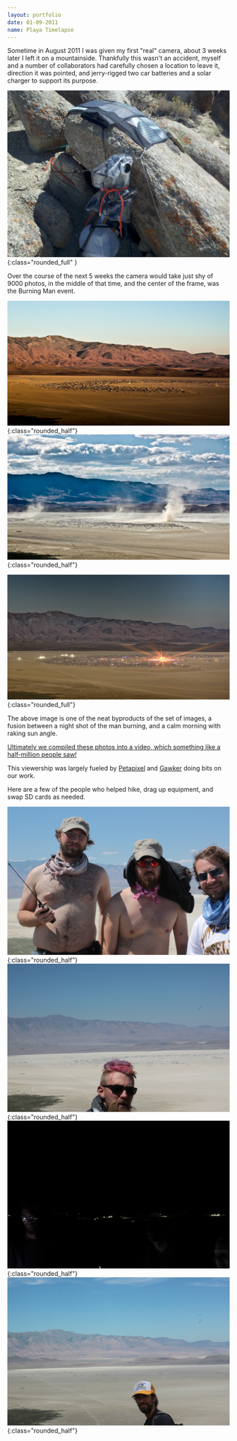 ```yaml
---
layout: portfolio
date: 01-09-2011
name: Playa Timelapse
---
```


Sometime in August 2011 I was given my first "real" camera, about 3 weeks later I
left it on a mountainside. Thankfully this wasn't an accident, myself and a number
of collaborators had carefully chosen a location to leave it, direction it was pointed,
and jerry-rigged two car batteries and a solar charger to support its purpose.

![alt text](/images/timelapse/setup.jpg "Leaving hardware behind"){:class="rounded_full" }

Over the course of the next 5 weeks the camera would take just shy of 9000 photos,
in the middle of that time, and the center of the frame, was the Burning Man event.

![alt text](/images/timelapse/hdr.jpg "!"){:class="rounded_half"}
![alt text](/images/timelapse/dusty.jpg "!"){:class="rounded_half"}

![alt text](/images/timelapse/fused_man_burn.jpg "!"){:class="rounded_full"}

The above image is one of the neat byproducts of the set of images, a fusion between a 
night shot of the man burning, and a calm morning with raking sun angle.

[Ultimately we compiled these photos into a video, which something like a half-million
people saw!](https://www.youtube.com/watch?v=ZQacfYW6eZQ)

This viewership was largely fueled by
[Petapixel](https://petapixel.com/2011/10/14/mesmerizing-time-lapse-of-burning-man-shows-5-weeks-in-5-minutes/) and
[Gawker](https://gawker.com/5849545%2Fthe-craziness-of-burning-man-in-5-minutes) doing bits on our work.

Here are a few of the people who helped hike, drag up equipment, and swap SD cards as needed. 

![alt text](/images/timelapse/crew1.jpg "Cody, Todd, Ted"){:class="rounded_half"}
![alt text](/images/timelapse/crew2.jpg "YT"){:class="rounded_half"}
![alt text](/images/timelapse/crew3.jpg "Subtle"){:class="rounded_half"}
![alt text](/images/timelapse/crew4.jpg ":)"){:class="rounded_half"}

